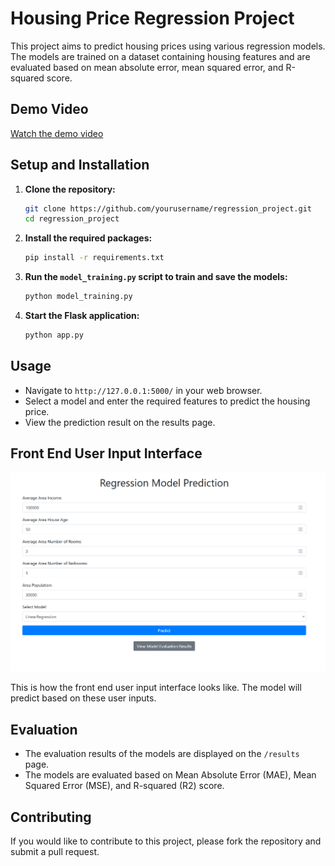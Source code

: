 # Housing Price Regression Project

This project aims to predict housing prices using various regression models. The models are trained on a dataset containing housing features and are evaluated based on mean absolute error, mean squared error, and R-squared score.

## Demo Video

[Watch the demo video](https://github.com/vineet-kumar-tennessee/regression/blob/main/housing_price_prediction/front_end.wmv)

## Setup and Installation

1. **Clone the repository:**

    ```bash
    git clone https://github.com/yourusername/regression_project.git
    cd regression_project
    ```

2. **Install the required packages:**

    ```bash
    pip install -r requirements.txt
    ```

3. **Run the `model_training.py` script to train and save the models:**

    ```bash
    python model_training.py
    ```

4. **Start the Flask application:**

    ```bash
    python app.py
    ```

## Usage

- Navigate to `http://127.0.0.1:5000/` in your web browser.
- Select a model and enter the required features to predict the housing price.
- View the prediction result on the results page.

## Front End User Input Interface

![Front End User Input Interface](https://github.com/vineet-kumar-tennessee/regression/blob/main/housing_price_prediction/front_end_images/front_end_input.png)

This is how the front end user input interface looks like. The model will predict based on these user inputs.

## Evaluation

- The evaluation results of the models are displayed on the `/results` page.
- The models are evaluated based on Mean Absolute Error (MAE), Mean Squared Error (MSE), and R-squared (R2) score.

## Contributing

If you would like to contribute to this project, please fork the repository and submit a pull request.
